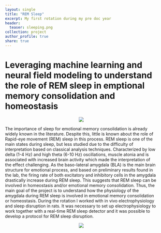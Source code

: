 ```yaml
---
layout: single
title: "REM Sleep"
excerpt: My first rotation during my pre doc year
header:
  teaser: sleeping.png
collection: project
author_profile: true
share: true
---
```


# Leveraging machine learning and neural field modeling to understand the role of REM sleep in emptional memory consolidation and homeostasis

<p align="center">
  <img src="https://raw.githubusercontent.com/tuliofalmeida/tuliofalmeida.github.io/master/images/long-evans-3a.png" />
</p>

The importance of sleep for emotional memory consolidation is already widely known in the literature. Despite this, little is known about the role of Rapid-eye movement (REM) sleep in this process.  REM sleep is one of the main states during sleep, but less studied due to the difficulty of interpretation based on classical analysis techniques. Characterized by low delta (1-4 Hz) and high theta (6-10 Hz) oscillations, muscle atonia and is associated with increased brain activity which made the interpretation of the effect challenging. As the baso-lateral amygdala (BLA) is the main brain structure for emotional process, and based on preliminary results found in the lab, the firing rate of both excitatory and inhibitory cells in the amygdala drastically increase during REM sleep. This suggests that REM sleep can be involved in homeostasis and/or emotional memory consolidation. Thus, the main goal of the project is to understand how the physiology of the amygdala during REM sleep is involved in emotional memory consolidation or homeostasis. During the rotation I worked with in vivo electrophysiology and sleep disruption in rats. It was necessary to set up electrophysiology to work together with a real-time REM sleep detector and it was possible to develop a protocol for REM sleep disruption.

<p align="center">
  <img src="https://raw.githubusercontent.com/tuliofalmeida/tuliofalmeida.github.io/master/images/depriv.png" />
</p>

